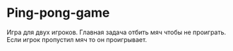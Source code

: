 # Ping-pong-game
Игра для двух игроков.
Главная задача отбить мяч чтобы не проиграть.
Если игрок пропустил мяч то он проигрывает.
